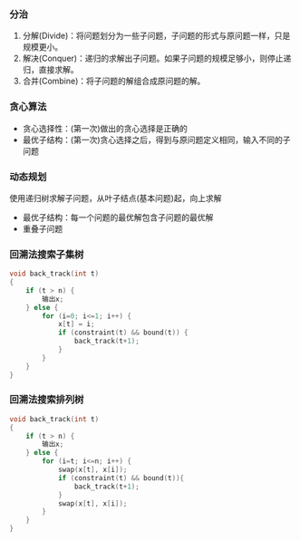 ### 分治

1. 分解(Divide)：将问题划分为一些子问题，子问题的形式与原问题一样，只是规模更小。
2. 解决(Conquer)：递归的求解出子问题。如果子问题的规模足够小，则停止递归，直接求解。
3. 合并(Combine)：将子问题的解组合成原问题的解。

### 贪心算法

* 贪心选择性：(第一次)做出的贪心选择是正确的
* 最优子结构：(第一次)贪心选择之后，得到与原问题定义相同，输入不同的子问题

### 动态规划

使用递归树求解子问题，从叶子结点(基本问题)起，向上求解

* 最优子结构：每一个问题的最优解包含子问题的最优解
* 重叠子问题

### 回溯法搜索子集树

``` c
void back_track(int t)
{
    if (t > n) {
        输出x;
    } else {
        for (i=0; i<=1; i++) {
            x[t] = i;
            if (constraint(t) && bound(t)) {
                back_track(t+1);
            }
        }
    }
}
```

### 回溯法搜索排列树

``` c
void back_track(int t)
{
    if (t > n) {
        输出x;
    } else {
        for (i=t; i<=n; i++) {
            swap(x[t], x[i]);
            if (constraint(t) && bound(t)){
                back_track(t+1);
            }
            swap(x[t], x[i]);
        }
    }
}
```
